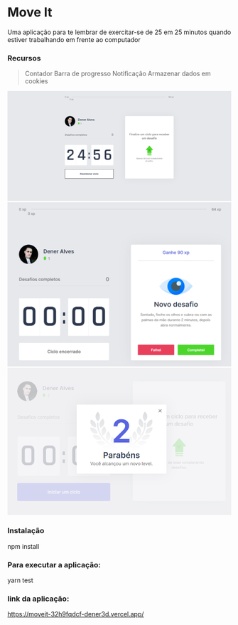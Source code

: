 # Move It 

Uma aplicação para te lembrar de exercitar-se de 25 em 25 minutos quando estiver trabalhando em frente ao computador

### Recursos

> Contador
> Barra de progresso
> Notificação
> Armazenar dados em cookies

<img src="https://github.com/Dener3D/moveit-next-dener/blob/main/Images/01.PNG">

<img src="https://github.com/Dener3D/moveit-next-dener/blob/main/Images/02.PNG">

<img src="https://github.com/Dener3D/moveit-next-dener/blob/main/Images/03.PNG">

### Instalação

npm install

### Para executar a aplicação:

yarn test

### link da aplicação:

https://moveit-32h9fqdcf-dener3d.vercel.app/

